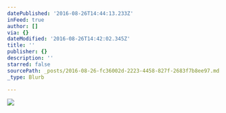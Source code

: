 ```yaml
---
datePublished: '2016-08-26T14:44:13.233Z'
inFeed: true
author: []
via: {}
dateModified: '2016-08-26T14:42:02.345Z'
title: ''
publisher: {}
description: ''
starred: false
sourcePath: _posts/2016-08-26-fc36002d-2223-4458-827f-2683f7b8ee97.md
_type: Blurb

---
```

![](https://the-grid-user-content.s3-us-west-2.amazonaws.com/d6a9c112-3253-4e16-a60e-39f89b3c04fa.jpg)